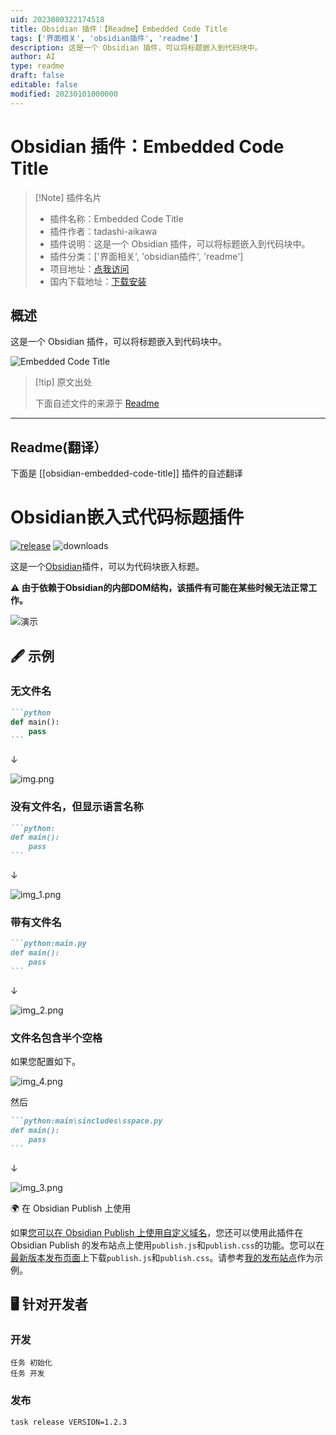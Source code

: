 ```yaml
---
uid: 2023080322174518
title: Obsidian 插件：【Readme】Embedded Code Title
tags: ['界面相关', 'obsidian插件', 'readme']
description: 这是一个 Obsidian 插件，可以将标题嵌入到代码块中。
author: AI
type: readme
draft: false
editable: false
modified: 20230101000000
---
```


# Obsidian 插件：Embedded Code Title

> [!Note] 插件名片
> - 插件名称：Embedded Code Title
> - 插件作者：tadashi-aikawa
> - 插件说明：这是一个 Obsidian 插件，可以将标题嵌入到代码块中。
> - 插件分类：['界面相关', 'obsidian插件', 'readme']
> - 项目地址：[点我访问](https://github.com/tadashi-aikawa/obsidian-embedded-code-title)
> - 国内下载地址：[下载安装](https://pkmer.cn/products/plugin/pluginMarket/?obsidian-embedded-code-title)

## 概述

这是一个 Obsidian 插件，可以将标题嵌入到代码块中。

![Embedded Code Title](https://cdn.pkmer.cn/covers/obsidian-embedded-code-title.gif!pkmer)

> [!tip] 原文出处
> 
>下面自述文件的来源于 [Readme](https://ghproxy.net/https://raw.githubusercontent.com/tadashi-aikawa/obsidian-embedded-code-title/master/README.md)
> 

---

## Readme(翻译）

下面是 [[obsidian-embedded-code-title]] 插件的自述翻译


# Obsidian嵌入式代码标题插件

[![release](https://img.shields.io/github/release/tadashi-aikawa/obsidian-embedded-code-title.svg)](https://github.com/tadashi-aikawa/obsidian-embedded-code-title/releases/latest)
![downloads](https://img.shields.io/github/downloads/tadashi-aikawa/obsidian-embedded-code-title/total)

这是一个[Obsidian]插件，可以为代码块嵌入标题。

**⚠ 由于依赖于Obsidian的内部DOM结构，该插件有可能在某些时候无法正常工作。**

![演示](https://raw.githubusercontent.com/tadashi-aikawa/obsidian-embedded-code-title/master/resource/demo.gif)

## 🖋 示例

### 无文件名

````markdown
```python
def main():
    pass
```
````

↓

![img.png](https://raw.githubusercontent.com/tadashi-aikawa/obsidian-embedded-code-title/master/resource/img.png)

### 没有文件名，但显示语言名称

````markdown
```python:
def main():
    pass
```
````

↓

![img_1.png](https://raw.githubusercontent.com/tadashi-aikawa/obsidian-embedded-code-title/master/resource/img_1.png)

### 带有文件名

````markdown
```python:main.py
def main():
    pass
```
````

↓

![img_2.png](https://raw.githubusercontent.com/tadashi-aikawa/obsidian-embedded-code-title/master/resource/img_2.png)

### 文件名包含半个空格

如果您配置如下。

![img_4.png](https://raw.githubusercontent.com/tadashi-aikawa/obsidian-embedded-code-title/master/resource/img_4.png)

然后

````markdown
```python:main\sincludes\sspace.py
def main():
    pass
```
````

↓

![img_3.png](https://raw.githubusercontent.com/tadashi-aikawa/obsidian-embedded-code-title/master/resource/img_3.png)

🌍 在 Obsidian Publish 上使用

如果[您可以在 Obsidian Publish 上使用自定义域名]，您还可以使用此插件在 Obsidian Publish 的发布站点上使用`publish.js`和`publish.css`的功能。您可以在[最新版本发布页面]上下载`publish.js`和`publish.css`。请参考[我的发布站点]作为示例。

[您可以在 Obsidian Publish 上使用自定义域名]: https://help.obsidian.md/Licenses+%26+add-on+services/Obsidian+Publish#Custom+domain
[最新版本发布页面]: https://github.com/tadashi-aikawa/obsidian-embedded-code-title/releases/latest
[我的发布站点]: https://minerva.mamansoft.net/Obsidian/Obsidian+Publish%E3%81%AE%E3%82%B5%E3%82%A4%E3%83%88%E3%81%A7%E3%82%B3%E3%83%BC%E3%83%89%E3%83%96%E3%83%AD%E3%83%83%E3%82%AF%E3%81%AB%E3%83%95%E3%82%A1%E3%82%A4%E3%83%AB%E5%90%8D%E3%82%92%E5%9F%8B%E3%82%81%E8%BE%BC%E3%82%80

## 🖥️ 针对开发者

### 开发

```console
任务 初始化
任务 开发
```

### 发布

```
task release VERSION=1.2.3
```

[Obsidian]: https://obsidian.md/
[Task]: https://taskfile.dev/#/



